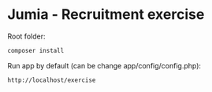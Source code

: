 # Jumia - Recruitment exercise 

Root folder:
```bash
composer install
```

Run app by default (can be change app/config/config.php):
```bash
http://localhost/exercise
```
